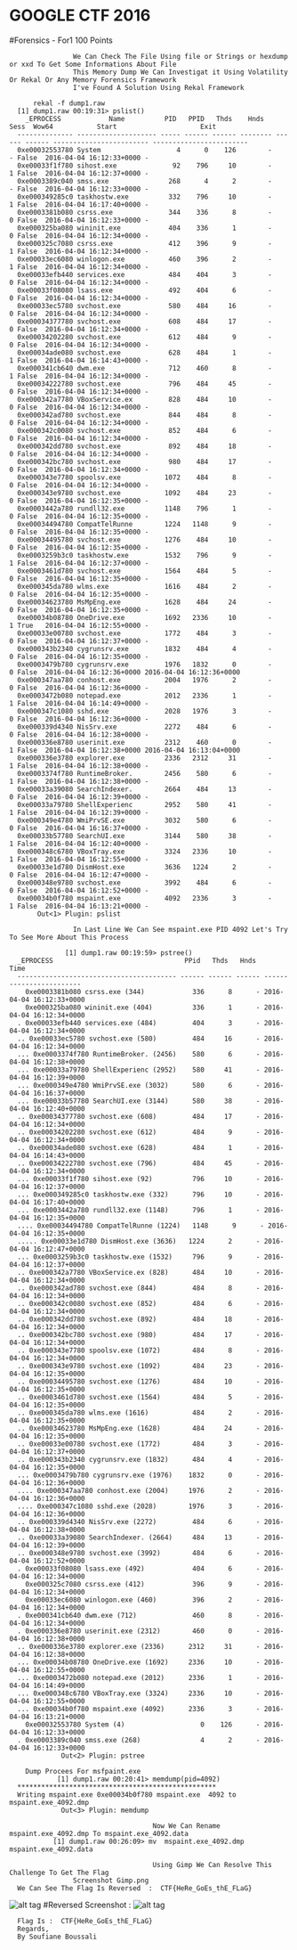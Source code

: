 # GOOGLE CTF 2016
#Forensics - For1  100 Points

                    We Can Check The File Using file or Strings or hexdump or xxd To Get Some Informations About File
                    This Memory Dump We Can Investigat it Using Volatility Or Rekal Or Any Memory Forensics Framework
                    I've Found A Solution Using Rekal Framework

          rekal -f dump1.raw
      [1] dump1.raw 00:19:31> pslist()
        _EPROCESS            Name          PID   PPID   Thds    Hnds    Sess  Wow64           Start                     Exit          
      -------------- -------------------- ----- ------ ------ -------- ------ ------ ------------------------ ------------------------
      0xe00032553780 System                   4      0    126        -      - False  2016-04-04 16:12:33+0000 -                       
      0xe00033f1f780 sihost.exe              92    796     10        -      1 False  2016-04-04 16:12:37+0000 -                       
      0xe0003389c040 smss.exe               268      4      2        -      - False  2016-04-04 16:12:33+0000 -                       
      0xe000349285c0 taskhostw.exe          332    796     10        -      1 False  2016-04-04 16:17:40+0000 -                       
      0xe0003381b080 csrss.exe              344    336      8        -      0 False  2016-04-04 16:12:33+0000 -                       
      0xe000325ba080 wininit.exe            404    336      1        -      0 False  2016-04-04 16:12:34+0000 -                       
      0xe000325c7080 csrss.exe              412    396      9        -      1 False  2016-04-04 16:12:34+0000 -                       
      0xe00033ec6080 winlogon.exe           460    396      2        -      1 False  2016-04-04 16:12:34+0000 -                       
      0xe00033efb440 services.exe           484    404      3        -      0 False  2016-04-04 16:12:34+0000 -                       
      0xe00033f08080 lsass.exe              492    404      6        -      0 False  2016-04-04 16:12:34+0000 -                       
      0xe00033ec5780 svchost.exe            580    484     16        -      0 False  2016-04-04 16:12:34+0000 -                       
      0xe00034377780 svchost.exe            608    484     17        -      0 False  2016-04-04 16:12:34+0000 -                       
      0xe00034202280 svchost.exe            612    484      9        -      0 False  2016-04-04 16:12:34+0000 -                       
      0xe00034ade080 svchost.exe            628    484      1        -      1 False  2016-04-04 16:14:43+0000 -                       
      0xe000341cb640 dwm.exe                712    460      8        -      1 False  2016-04-04 16:12:34+0000 -                       
      0xe00034222780 svchost.exe            796    484     45        -      0 False  2016-04-04 16:12:34+0000 -                       
      0xe000342a7780 VBoxService.ex         828    484     10        -      0 False  2016-04-04 16:12:34+0000 -                       
      0xe000342ad780 svchost.exe            844    484      8        -      0 False  2016-04-04 16:12:34+0000 -                       
      0xe000342c0080 svchost.exe            852    484      6        -      0 False  2016-04-04 16:12:34+0000 -                       
      0xe000342dd780 svchost.exe            892    484     18        -      0 False  2016-04-04 16:12:34+0000 -                       
      0xe000342bc780 svchost.exe            980    484     17        -      0 False  2016-04-04 16:12:34+0000 -                       
      0xe000343e7780 spoolsv.exe           1072    484      8        -      0 False  2016-04-04 16:12:34+0000 -                       
      0xe000343e9780 svchost.exe           1092    484     23        -      0 False  2016-04-04 16:12:35+0000 -                       
      0xe0003442a780 rundll32.exe          1148    796      1        -      0 False  2016-04-04 16:12:35+0000 -                       
      0xe00034494780 CompatTelRunne        1224   1148      9        -      0 False  2016-04-04 16:12:35+0000 -                       
      0xe00034495780 svchost.exe           1276    484     10        -      0 False  2016-04-04 16:12:35+0000 -                       
      0xe0003259b3c0 taskhostw.exe         1532    796      9        -      1 False  2016-04-04 16:12:37+0000 -                       
      0xe0003461d780 svchost.exe           1564    484      5        -      0 False  2016-04-04 16:12:35+0000 -                       
      0xe000345da780 wlms.exe              1616    484      2        -      0 False  2016-04-04 16:12:35+0000 -                       
      0xe00034623780 MsMpEng.exe           1628    484     24        -      0 False  2016-04-04 16:12:35+0000 -                       
      0xe00034b08780 OneDrive.exe          1692   2336     10        -      1 True   2016-04-04 16:12:55+0000 -                       
      0xe00033e00780 svchost.exe           1772    484      3        -      0 False  2016-04-04 16:12:37+0000 -                       
      0xe000343b2340 cygrunsrv.exe         1832    484      4        -      0 False  2016-04-04 16:12:35+0000 -                       
      0xe0003479b780 cygrunsrv.exe         1976   1832      0        -      0 False  2016-04-04 16:12:36+0000 2016-04-04 16:12:36+0000
      0xe000347aa780 conhost.exe           2004   1976      2        -      0 False  2016-04-04 16:12:36+0000 -                       
      0xe0003472b080 notepad.exe           2012   2336      1        -      1 False  2016-04-04 16:14:49+0000 -                       
      0xe000347c1080 sshd.exe              2028   1976      3        -      0 False  2016-04-04 16:12:36+0000 -                       
      0xe000339d4340 NisSrv.exe            2272    484      6        -      0 False  2016-04-04 16:12:38+0000 -                       
      0xe000336e8780 userinit.exe          2312    460      0        -      1 False  2016-04-04 16:12:38+0000 2016-04-04 16:13:04+0000
      0xe000336e3780 explorer.exe          2336   2312     31        -      1 False  2016-04-04 16:12:38+0000 -                       
      0xe0003374f780 RuntimeBroker.        2456    580      6        -      1 False  2016-04-04 16:12:38+0000 -                       
      0xe00033a39080 SearchIndexer.        2664    484     13        -      0 False  2016-04-04 16:12:39+0000 -                       
      0xe00033a79780 ShellExperienc        2952    580     41        -      1 False  2016-04-04 16:12:39+0000 -                       
      0xe000349e4780 WmiPrvSE.exe          3032    580      6        -      0 False  2016-04-04 16:16:37+0000 -                       
      0xe00033b57780 SearchUI.exe          3144    580     38        -      1 False  2016-04-04 16:12:40+0000 -                       
      0xe000348c6780 VBoxTray.exe          3324   2336     10        -      1 False  2016-04-04 16:12:55+0000 -                       
      0xe00033e1d780 DismHost.exe          3636   1224      2        -      0 False  2016-04-04 16:12:47+0000 -                       
      0xe000348e9780 svchost.exe           3992    484      6        -      0 False  2016-04-04 16:12:52+0000 -                       
      0xe00034b0f780 mspaint.exe           4092   2336      3        -      1 False  2016-04-04 16:13:21+0000 -                       
           Out<1> Plugin: pslist

                    In Last Line We Can See mspaint.exe PID 4092 Let's Try To See More About This Process 

                  [1] dump1.raw 00:19:59> pstree()
      _EPROCESS                                 PPid   Thds   Hnds            Time          
      ---------------------------------------- ------ ------ ------ ------------------------
        0xe0003381b080 csrss.exe (344)            336      8      - 2016-04-04 16:12:33+0000
        0xe000325ba080 wininit.exe (404)          336      1      - 2016-04-04 16:12:34+0000
      . 0xe00033efb440 services.exe (484)         404      3      - 2016-04-04 16:12:34+0000
      .. 0xe00033ec5780 svchost.exe (580)         484     16      - 2016-04-04 16:12:34+0000
      ... 0xe0003374f780 RuntimeBroker. (2456)    580      6      - 2016-04-04 16:12:38+0000
      ... 0xe00033a79780 ShellExperienc (2952)    580     41      - 2016-04-04 16:12:39+0000
      ... 0xe000349e4780 WmiPrvSE.exe (3032)      580      6      - 2016-04-04 16:16:37+0000
      ... 0xe00033b57780 SearchUI.exe (3144)      580     38      - 2016-04-04 16:12:40+0000
      .. 0xe00034377780 svchost.exe (608)         484     17      - 2016-04-04 16:12:34+0000
      .. 0xe00034202280 svchost.exe (612)         484      9      - 2016-04-04 16:12:34+0000
      .. 0xe00034ade080 svchost.exe (628)         484      1      - 2016-04-04 16:14:43+0000
      .. 0xe00034222780 svchost.exe (796)         484     45      - 2016-04-04 16:12:34+0000
      ... 0xe00033f1f780 sihost.exe (92)          796     10      - 2016-04-04 16:12:37+0000
      ... 0xe000349285c0 taskhostw.exe (332)      796     10      - 2016-04-04 16:17:40+0000
      ... 0xe0003442a780 rundll32.exe (1148)      796      1      - 2016-04-04 16:12:35+0000
      .... 0xe00034494780 CompatTelRunne (1224)   1148      9      - 2016-04-04 16:12:35+0000
      ..... 0xe00033e1d780 DismHost.exe (3636)   1224      2      - 2016-04-04 16:12:47+0000
      ... 0xe0003259b3c0 taskhostw.exe (1532)     796      9      - 2016-04-04 16:12:37+0000
      .. 0xe000342a7780 VBoxService.ex (828)      484     10      - 2016-04-04 16:12:34+0000
      .. 0xe000342ad780 svchost.exe (844)         484      8      - 2016-04-04 16:12:34+0000
      .. 0xe000342c0080 svchost.exe (852)         484      6      - 2016-04-04 16:12:34+0000
      .. 0xe000342dd780 svchost.exe (892)         484     18      - 2016-04-04 16:12:34+0000
      .. 0xe000342bc780 svchost.exe (980)         484     17      - 2016-04-04 16:12:34+0000
      .. 0xe000343e7780 spoolsv.exe (1072)        484      8      - 2016-04-04 16:12:34+0000
      .. 0xe000343e9780 svchost.exe (1092)        484     23      - 2016-04-04 16:12:35+0000
      .. 0xe00034495780 svchost.exe (1276)        484     10      - 2016-04-04 16:12:35+0000
      .. 0xe0003461d780 svchost.exe (1564)        484      5      - 2016-04-04 16:12:35+0000
      .. 0xe000345da780 wlms.exe (1616)           484      2      - 2016-04-04 16:12:35+0000
      .. 0xe00034623780 MsMpEng.exe (1628)        484     24      - 2016-04-04 16:12:35+0000
      .. 0xe00033e00780 svchost.exe (1772)        484      3      - 2016-04-04 16:12:37+0000
      .. 0xe000343b2340 cygrunsrv.exe (1832)      484      4      - 2016-04-04 16:12:35+0000
      ... 0xe0003479b780 cygrunsrv.exe (1976)    1832      0      - 2016-04-04 16:12:36+0000
      .... 0xe000347aa780 conhost.exe (2004)     1976      2      - 2016-04-04 16:12:36+0000
      .... 0xe000347c1080 sshd.exe (2028)        1976      3      - 2016-04-04 16:12:36+0000
      .. 0xe000339d4340 NisSrv.exe (2272)         484      6      - 2016-04-04 16:12:38+0000
      .. 0xe00033a39080 SearchIndexer. (2664)     484     13      - 2016-04-04 16:12:39+0000
      .. 0xe000348e9780 svchost.exe (3992)        484      6      - 2016-04-04 16:12:52+0000
      . 0xe00033f08080 lsass.exe (492)            404      6      - 2016-04-04 16:12:34+0000
        0xe000325c7080 csrss.exe (412)            396      9      - 2016-04-04 16:12:34+0000
        0xe00033ec6080 winlogon.exe (460)         396      2      - 2016-04-04 16:12:34+0000
      . 0xe000341cb640 dwm.exe (712)              460      8      - 2016-04-04 16:12:34+0000
      . 0xe000336e8780 userinit.exe (2312)        460      0      - 2016-04-04 16:12:38+0000
      .. 0xe000336e3780 explorer.exe (2336)      2312     31      - 2016-04-04 16:12:38+0000
      ... 0xe00034b08780 OneDrive.exe (1692)     2336     10      - 2016-04-04 16:12:55+0000
      ... 0xe0003472b080 notepad.exe (2012)      2336      1      - 2016-04-04 16:14:49+0000
      ... 0xe000348c6780 VBoxTray.exe (3324)     2336     10      - 2016-04-04 16:12:55+0000
      ... 0xe00034b0f780 mspaint.exe (4092)      2336      3      - 2016-04-04 16:13:21+0000
        0xe00032553780 System (4)                   0    126      - 2016-04-04 16:12:33+0000
      . 0xe0003389c040 smss.exe (268)               4      2      - 2016-04-04 16:12:33+0000
                 Out<2> Plugin: pstree

        Dump Procees For msfpaint.exe
                [1] dump1.raw 00:20:41> memdump(pid=4092)
      **************************************************
      Writing mspaint.exe 0xe00034b0f780 mspaint.exe  4092 to mspaint.exe_4092.dmp
                 Out<3> Plugin: memdump                      

                                        Now We Can Rename mspaint.exe_4092.dmp To mspaint.exe_4092.data 
               [1] dump1.raw 00:26:09> mv  mspaint.exe_4092.dmp mspaint.exe_4092.data

                                        Using Gimp We Can Resolve This Challenge To Get The Flag
                    Screenshot Gimp.png
      We Can See The Flag Is Reversed  :  CTF{HeRe_GoEs_thE_FLaG}
  ![alt tag](https://github.com/MrMugiwara/WriteupsCTF/blob/master/Google-CTF-2016/For1/gimp.png)
#Reversed Screenshot :
  ![alt tag](https://github.com/MrMugiwara/WriteupsCTF/blob/master/Google-CTF-2016/For1/For1.png)

      Flag Is :  CTF{HeRe_GoEs_thE_FLaG}
      Regards,
      By Soufiane Boussali

